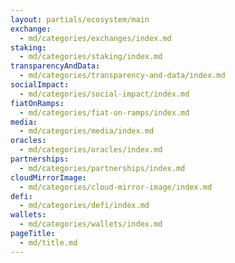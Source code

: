 ```yaml
---
layout: partials/ecosystem/main
exchange:
  - md/categories/exchanges/index.md
staking:
  - md/categories/staking/index.md
transparencyAndData:
  - md/categories/transparency-and-data/index.md
socialImpact:
  - md/categories/social-impact/index.md
fiatOnRamps:
  - md/categories/fiat-on-ramps/index.md
media:
  - md/categories/media/index.md
oracles:
  - md/categories/oracles/index.md
partnerships:
  - md/categories/partnerships/index.md
cloudMirrorImage:
  - md/categories/cloud-mirror-image/index.md
defi:
  - md/categories/defi/index.md
wallets:
  - md/categories/wallets/index.md
pageTitle:
  - md/title.md
---
```

